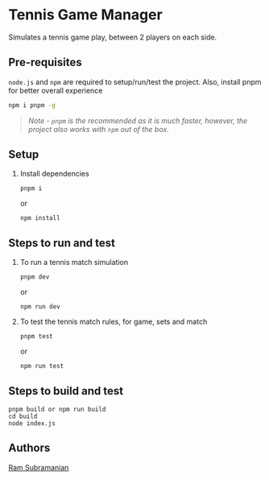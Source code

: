 # Tennis Game Manager

Simulates a tennis game play, between 2 players on each side.

## Pre-requisites

`node.js` and `npm` are required to setup/run/test the project. Also, install pnpm for better overall experience

```sh
npm i pnpm -g
```

> *Note - `pnpm` is the recommended as it is much faster, however, the project also works with `npm` out of the box.*

## Setup

1. Install dependencies

    ```
    pnpm i
    ```
    or
    ```
    npm install
    ```

## Steps to run and test

1. To run a tennis match simulation

    ```
    pnpm dev
    ```
    or
    ```
    npm run dev
    ```

2. To test the tennis match rules, for game, sets and match

    ```
    pnpm test
    ```
    or
    ```
    npm run test
    ```

## Steps to build and test 

    pnpm build or npm run build
    cd build
    node index.js


## Authors
[Ram Subramanian](https://github.com/raaone7)